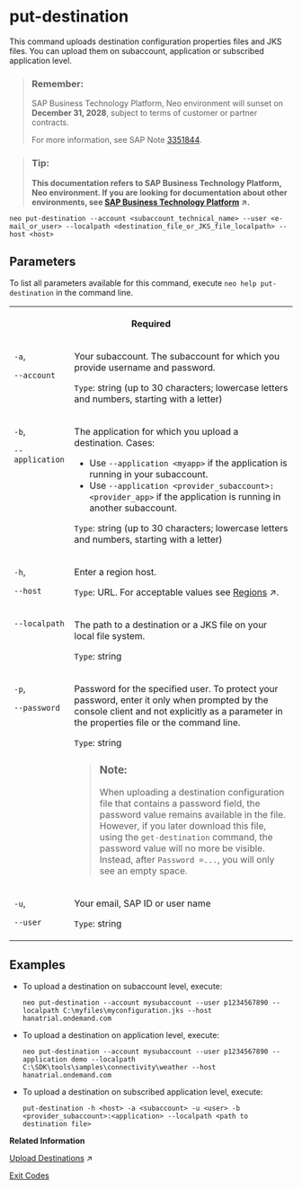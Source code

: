 <!-- loio9b9f742a1b904a9f9e271ba21c788561 -->

# put-destination

This command uploads destination configuration properties files and JKS files. You can upload them on subaccount, application or subscribed application level.



> ### Remember:  
> SAP Business Technology Platform, Neo environment will sunset on **December 31, 2028**, subject to terms of customer or partner contracts.
> 
> For more information, see SAP Note [3351844](https://me.sap.com/notes/3351844).

> ### Tip:  
> **This documentation refers to SAP Business Technology Platform, Neo environment. If you are looking for documentation about other environments, see [SAP Business Technology Platform](https://help.sap.com/viewer/65de2977205c403bbc107264b8eccf4b/Cloud/en-US/6a2c1ab5a31b4ed9a2ce17a5329e1dd8.html "SAP Business Technology Platform (SAP BTP) is an integrated offering comprised of four technology portfolios: database and data management, application development and integration, analytics, and intelligent technologies. The platform offers users the ability to turn data into business value, compose end-to-end business processes, and build and extend SAP applications quickly.") :arrow_upper_right:.**



```
neo put-destination --account <subaccount_technical_name> --user <e-mail_or_user> --localpath <destination_file_or_JKS_file_localpath> --host <host>
```



## Parameters



To list all parameters available for this command, execute `neo help put-destination` in the command line.


<table>
<tr>
<th valign="top" colspan="2">

Required

</th>
</tr>
<tr>
<td valign="top">

`-a`,

`--account`

</td>
<td valign="top">

Your subaccount. The subaccount for which you provide username and password.

`Type`: string \(up to 30 characters; lowercase letters and numbers, starting with a letter\)

</td>
</tr>
<tr>
<td valign="top">

`-b`,

`--application`

</td>
<td valign="top">

The application for which you upload a destination. Cases:

-   Use `--application <myapp>` if the application is running in your subaccount.
-   Use `--application <provider_subaccount>:<provider_app>` if the application is running in another subaccount.

`Type`: string \(up to 30 characters; lowercase letters and numbers, starting with a letter\)

</td>
</tr>
<tr>
<td valign="top">

`-h`,

`--host`

</td>
<td valign="top">

Enter a region host.

`Type`: URL. For acceptable values see [Regions](https://help.sap.com/viewer/65de2977205c403bbc107264b8eccf4b/Cloud/en-US/350356d1dc314d3199dca15bd2ab9b0e.html "You can deploy applications in different regions. Each region represents a geographical location (for example, Europe, US East) where applications, data, or services are hosted.") :arrow_upper_right:.

</td>
</tr>
<tr>
<td valign="top">

`--localpath` 

</td>
<td valign="top">

The path to a destination or a JKS file on your local file system.

`Type`: string

</td>
</tr>
<tr>
<td valign="top">

`-p`,

`--password`

</td>
<td valign="top">

Password for the specified user. To protect your password, enter it only when prompted by the console client and not explicitly as a parameter in the properties file or the command line.

`Type`: string

> ### Note:  
> When uploading a destination configuration file that contains a password field, the password value remains available in the file. However, if you later download this file, using the `get-destination` command, the password value will no more be visible. Instead, after `Password =...`, you will only see an empty space.



</td>
</tr>
<tr>
<td valign="top">

`-u`,

`--user`

</td>
<td valign="top">

Your email, SAP ID or user name

`Type`: string

</td>
</tr>
</table>



## Examples

-   To upload a destination on subaccount level, execute:

    ```
    neo put-destination --account mysubaccount --user p1234567890 --localpath C:\myfiles\myconfiguration.jks --host hanatrial.ondemand.com
    ```

-   To upload a destination on application level, execute:

    ```
    neo put-destination --account mysubaccount --user p1234567890 --application demo --localpath C:\SDK\tools\samples\connectivity\weather --host hanatrial.ondemand.com
    ```

-   To upload a destination on subscribed application level, execute:

    ```
    put-destination -h <host> -a <subaccount> -u <user> -b <provider_subaccount>:<application> --localpath <path to destination file>
    
    ```


**Related Information**  


[Upload Destinations](https://help.sap.com/viewer/b865ed651e414196b39f8922db2122c7/Cloud/en-US/7bd8fcd7e74c467c811144505e0280fb.html "") :arrow_upper_right:

[Exit Codes](exit-codes-7886796.md "")

